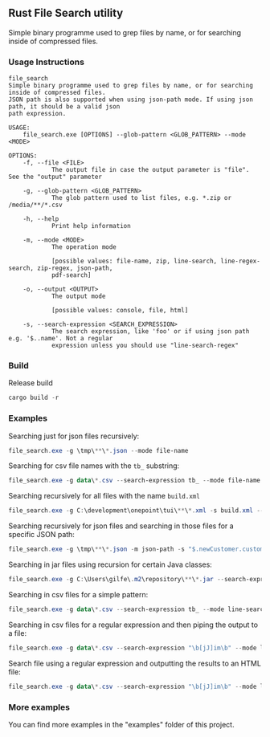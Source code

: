 ## Rust File Search utility

Simple binary programme used to grep files by name, or for searching inside of compressed files.

### Usage Instructions

```
file_search 
Simple binary programme used to grep files by name, or for searching inside of compressed files.
JSON path is also supported when using json-path mode. If using json path, it should be a valid json
path expression.

USAGE:
    file_search.exe [OPTIONS] --glob-pattern <GLOB_PATTERN> --mode <MODE>

OPTIONS:
    -f, --file <FILE>
            The output file in case the output parameter is "file". See the "output" parameter

    -g, --glob-pattern <GLOB_PATTERN>
            The glob pattern used to list files, e.g. *.zip or /media/**/*.csv

    -h, --help
            Print help information

    -m, --mode <MODE>
            The operation mode

            [possible values: file-name, zip, line-search, line-regex-search, zip-regex, json-path,
            pdf-search]

    -o, --output <OUTPUT>
            The output mode

            [possible values: console, file, html]

    -s, --search-expression <SEARCH_EXPRESSION>
            The search expression, like 'foo' or if using json path e.g. '$..name'. Not a regular
            expression unless you should use "line-search-regex"
```

### Build

Release build

```ps1
cargo build -r
```

### Examples

Searching just for json files recursively:

```ps1
file_search.exe -g \tmp\**\*.json --mode file-name
```

Searching for csv file names with the `tb_` substring:

```ps1
file_search.exe -g data\*.csv --search-expression tb_ --mode file-name
```

Searching recursively for all files with the name `build.xml`

```ps1
file_search.exe -g C:\development\onepoint\tui\**\*.xml -s build.xml --mode file-name
```

Searching recursively for json files and searching in those files for a specific JSON path:

```ps1
file_search.exe -g \tmp\**\*.json -m json-path -s "$.newCustomer.customerId.masterKey.systemOwner"
```

Searching in jar files using recursion for certain Java classes:

```ps1
file_search.exe -g C:\Users\gilfe\.m2\repository\**\*.jar --search-expression org/glassfish/jersey/client/internal/LocalizationMessages --mode zip
```

Searching in csv files for a simple pattern:

```ps1
file_search.exe -g data\*.csv --search-expression tb_ --mode line-search
```

Searching in csv files for a regular expression and then piping the output to a file:

```ps1
file_search.exe -g data\*.csv --search-expression "\b[jJ]im\b" --mode line-regex-search --output file --file /tmp/search_line_res.txt
```

Search file using a regular expression and outputting the results to an HTML file:

```ps1
file_search.exe -g data\*.csv --search-expression "\b[jJ]im\b" --mode line-regex-search --output html --file /tmp/search_line_res.html
```

### More examples

You can find more examples in the "examples" folder of this project.